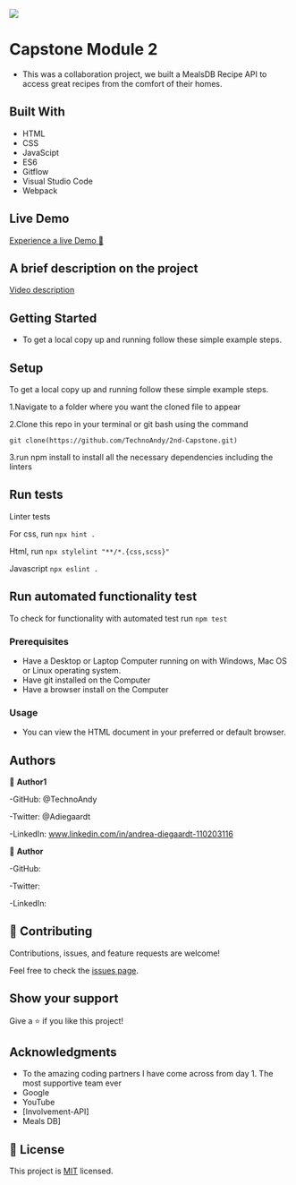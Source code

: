 ![](https://img.shields.io/badge/Microverse-blueviolet)

# Capstone Module 2

- This was a collaboration project, we built a MealsDB Recipe API to access great recipes from the comfort of their homes.

## Built With

- HTML
- CSS
- JavaScipt
- ES6
- Gitflow
- Visual Studio Code
- Webpack

## Live Demo 
[Experience a live Demo 🚀]()

## A brief description on the project
[Video description]()

## Getting Started

- To get a local copy up and running follow these simple example steps.
## Setup
To get a local copy up and running follow these simple example steps.

1.Navigate to a folder where you want the cloned file to appear

2.Clone this repo in your terminal or git bash using the command

`git clone(https://github.com/TechnoAndy/2nd-Capstone.git)`

3.run npm install to install all the necessary dependencies including the linters
## Run tests
Linter tests 

For css, run `npx hint .`

Html, run `npx stylelint "**/*.{css,scss}"`

Javascript `npx eslint .`
## Run automated functionality test
To check for functionality with automated test run `npm test`
### Prerequisites
- Have a Desktop or Laptop Computer running on with Windows, Mac OS or Linux operating system.
- Have git installed on the Computer
- Have a browser install on the Computer
### Usage
- You can view the HTML document in your preferred or default browser.
## Authors

👤 **Author1**

-GitHub: @TechnoAndy

-Twitter: @Adiegaardt

-LinkedIn: www.linkedin.com/in/andrea-diegaardt-110203116

👤 **Author**

-GitHub:

-Twitter:

-LinkedIn:

## 🤝 Contributing

Contributions, issues, and feature requests are welcome!

Feel free to check the [issues page](../../issues/).

## Show your support

Give a ⭐️ if you like this project!

## Acknowledgments

- To the amazing coding partners I have come across from day 1. The most supportive team ever
- Google
- YouTube
- [Involvement-API]
- Meals DB]
## 📝 License

This project is [MIT](./LICENSE.MD) licensed.
